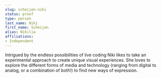 ```yaml
---
slug: scheijen-niki
status: proof
type: person
last_name: Niki
first_name: Scheijen
alias: Nikilia
affiliations:
- Independent
---
```



Intrigued by the endless possibilities of live coding Niki likes to take an experimental approach to create unique visual experiences. She loves to explore the different forms of media and technology (ranging from digital to analog, or a combination of both!) to find new ways of expression.

